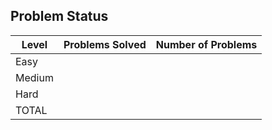Problem Status
---
|Level|Problems Solved|Number of Problems|
|-----|---------------|------------------|
|Easy|
|Medium|
|Hard|
|TOTAL|
